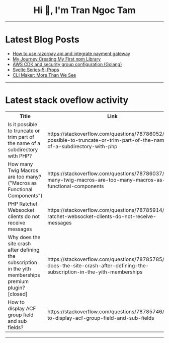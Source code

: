 <h1 align="center">Hi 👋, I'm Tran Ngoc Tam</h1>

---

# Latest Blog Posts 
<!-- BLOG-POST-LIST:START -->
- [How to use razorpay api and integrate payment gateway](https://dev.to/ankitmalikg/how-to-use-razorpay-api-and-integrate-payment-gateway-keg)
- [My Journey Creating My First npm Library](https://dev.to/best_codes/my-journey-creating-my-first-npm-library-15aj)
- [AWS CDK and security group configuration &lpar;Golang&rpar;](https://dev.to/oleg_sydorov/aws-cdk-and-security-group-configuration-golang-21nl)
- [Svelte Series-5: Props](https://dev.to/frost_gary_90f3cf1699bd02/svelte-series-5-props-d22)
- [CLI Maker: More Than We See](https://dev.to/jairofernandez/-cli-maker-more-than-we-see-3gk4)
<!-- BLOG-POST-LIST:END -->

---

# Latest stack oveflow activity
<table>
  <tr><th>Title</th><th>Link</th></tr>
  <!-- STACKOVERFLOW:START --><tr><td>Is it possible to truncate or trim part of the name of a subdirectory with PHP?</td><td>https://stackoverflow.com/questions/78786052/is-it-possible-to-truncate-or-trim-part-of-the-name-of-a-subdirectory-with-php</td></tr><tr><td>How many Twig Macros are too many? &lpar;&quot;Macros as Functional Components&quot;&rpar;</td><td>https://stackoverflow.com/questions/78786037/how-many-twig-macros-are-too-many-macros-as-functional-components</td></tr><tr><td>PHP Ratchet Websocket clients do not receive messages</td><td>https://stackoverflow.com/questions/78785914/php-ratchet-websocket-clients-do-not-receive-messages</td></tr><tr><td>Why does the site crash after defining the subscription in the yith memberships premium plugin? [closed]</td><td>https://stackoverflow.com/questions/78785785/why-does-the-site-crash-after-defining-the-subscription-in-the-yith-memberships</td></tr><tr><td>How to display ACF group field and sub fields?</td><td>https://stackoverflow.com/questions/78785746/how-to-display-acf-group-field-and-sub-fields</td></tr><!-- STACKOVERFLOW:END -->
</table>

---


